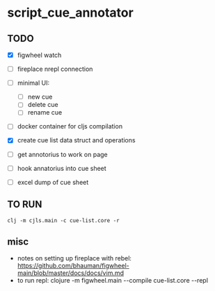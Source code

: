 # script_cue_annotator

## TODO
- [x] figwheel watch
- [ ] fireplace nrepl connection
- [ ] minimal UI:
  - [ ] new cue
  - [ ] delete cue
  - [ ] rename cue
- [ ] docker container for cljs compilation
- [x] create cue list data struct and operations
- [ ] get annotorius to work on page
- [ ] hook annatorius into cue sheet
- [ ] excel dump of cue sheet


## TO RUN
`clj -m cjls.main -c cue-list.core -r`

## misc
- notes on setting up fireplace with rebel: https://github.com/bhauman/figwheel-main/blob/master/docs/docs/vim.md
- to run repl: clojure -m figwheel.main --compile cue-list.core --repl


